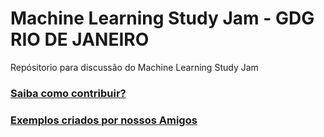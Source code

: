 # Machine Learning Study Jam - GDG RIO DE JANEIRO
Repósitorio para discussão do Machine Learning Study Jam

### [Saiba como contribuir?](https://github.com/gdgrio/mlcc/blob/master/CONTRIBUTE.md)

### [Exemplos criados por nossos Amigos](https://github.com/gdgrio/mlcc/blob/master/SAMPLES_BY_FRIENDS.md)
